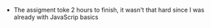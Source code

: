 
- The assigment toke 2 hours to finish, it wasn't that hard since I was already with JavaScrip basics
